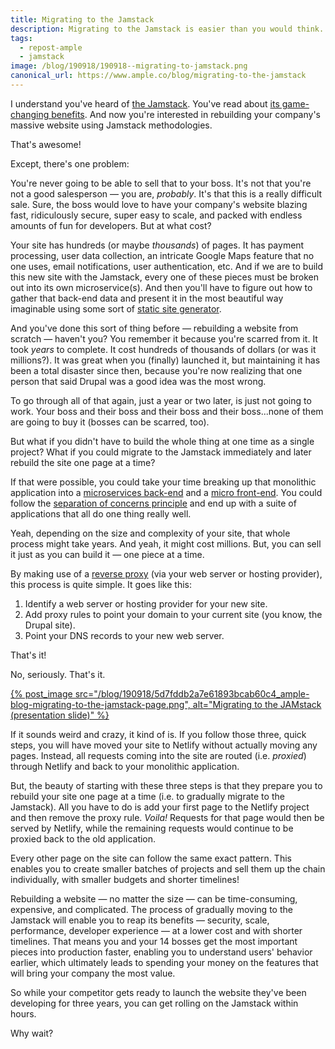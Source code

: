 ```yaml
---
title: Migrating to the Jamstack
description: Migrating to the Jamstack is easier than you would think. Ample's Sean C. Davis outlines how to do it one page at a time.
tags:
  - repost-ample
  - jamstack
image: /blog/190918/190918--migrating-to-jamstack.png
canonical_url: https://www.ample.co/blog/migrating-to-the-jamstack
---
```


I understand you've heard of [the Jamstack](/blog/wtf-is-jamstack/). You've read about [its game-changing benefits](https://www.ample.co/blog/top-4-reasons-we-use-jamstack). And now you're interested in rebuilding your company's massive website using Jamstack methodologies.

That's awesome!

Except, there's one problem:

You're never going to be able to sell that to your boss. It's not that you're not a good salesperson — you are, _probably_. It's that this is a really difficult sale. Sure, the boss would love to have your company's website blazing fast, ridiculously secure, super easy to scale, and packed with endless amounts of fun for developers. But at what cost?

Your site has hundreds (or maybe _thousands_) of pages. It has payment processing, user data collection, an intricate Google Maps feature that no one uses, email notifications, user authentication, etc. And if we are to build this new site with the Jamstack, every one of these pieces must be broken out into its own microservice(s). And then you'll have to figure out how to gather that back-end data and present it in the most beautiful way imaginable using some sort of [static site generator](https://www.staticgen.com/).

And you've done this sort of thing before — rebuilding a website from scratch — haven't you? You remember it because you're scarred from it. It took _years_ to complete. It cost hundreds of thousands of dollars (or was it millions?). It was great when you (finally) launched it, but maintaining it has been a total disaster since then, because you're now realizing that one person that said Drupal was a good idea was the most wrong.

To go through all of that again, just a year or two later, is just not going to work. Your boss and their boss and their boss and their boss...none of them are going to buy it (bosses can be scarred, too).

But what if you didn't have to build the whole thing at one time as a single project? What if you could migrate to the Jamstack immediately and later rebuild the site one page at a time?

If that were possible, you could take your time breaking up that monolithic application into a [microservices back-end](https://en.wikipedia.org/wiki/Microservices) and a [micro front-end](https://micro-frontends.org/). You could follow the [separation of concerns principle](https://en.wikipedia.org/wiki/Separation_of_concerns) and end up with a suite of applications that all do one thing really well.

Yeah, depending on the size and complexity of your site, that whole process might take years. And yeah, it might cost millions. But, you can sell it just as you can build it — one piece at a time.

By making use of a [reverse proxy](https://en.wikipedia.org/wiki/Reverse_proxy) (via your web server or hosting provider), this process is quite simple. It goes like this:

1.  Identify a web server or hosting provider for your new site.
2.  Add proxy rules to point your domain to your current site (you know, the Drupal site).
3.  Point your DNS records to your new web server.

That's it!

No, seriously. That's it.

<a href="https://uploads-ssl.webflow.com/5a2e8a9f7cc425000195064c/5d7fdd7bec93d26a81de3df7_ample-blog-migrating-to-the-jamstack-page.pdf">
  {% post_image
      src="/blog/190918/5d7fddb2a7e61893bcab60c4_ample-blog-migrating-to-the-jamstack-page.png",
      alt="Migrating to the JAMstack (presentation slide)" %}
</a>

If it sounds weird and crazy, it kind of is. If you follow those three, quick steps, you will have moved your site to Netlify without actually moving any pages. Instead, all requests coming into the site are routed (i.e. _proxied_) through Netlify and back to your monolithic application.

But, the beauty of starting with these three steps is that they prepare you to rebuild your site one page at a time (i.e. to gradually migrate to the Jamstack). All you have to do is add your first page to the Netlify project and then remove the proxy rule. _Voila!_ Requests for that page would then be served by Netlify, while the remaining requests would continue to be proxied back to the old application.

Every other page on the site can follow the same exact pattern. This enables you to create smaller batches of projects and sell them up the chain individually, with smaller budgets and shorter timelines!

Rebuilding a website — no matter the size — can be time-consuming, expensive, and complicated. The process of gradually moving to the Jamstack will enable you to reap its benefits — security, scale, performance, developer experience — at a lower cost and with shorter timelines. That means you and your 14 bosses get the most important pieces into production faster, enabling you to understand users' behavior earlier, which ultimately leads to spending your money on the features that will bring your company the most value.

So while your competitor gets ready to launch the website they've been developing for three years, you can get rolling on the Jamstack within hours.

Why wait?
